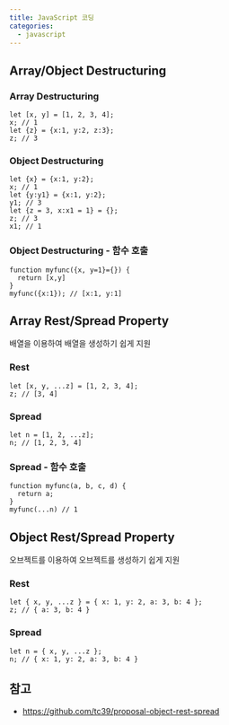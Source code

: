 ```yaml
---
title: JavaScript 코딩
categories: 
  - javascript
---
```


Array/Object Destructuring
---
### Array Destructuring
```
let [x, y] = [1, 2, 3, 4];
x; // 1
let {z} = {x:1, y:2, z:3};
z; // 3
```
### Object Destructuring
```
let {x} = {x:1, y:2};
x; // 1
let {y:y1} = {x:1, y:2};
y1; // 3
let {z = 3, x:x1 = 1} = {};
z; // 3
x1; // 1
```
### Object Destructuring - 함수 호출
```
function myfunc({x, y=1}={}) {
  return [x,y]
}
myfunc({x:1}); // [x:1, y:1]
```

Array Rest/Spread Property
---
배열을 이용하여 배열을 생성하기 쉽게 지원
### Rest
```
let [x, y, ...z] = [1, 2, 3, 4];
z; // [3, 4]
```

### Spread
```
let n = [1, 2, ...z];
n; // [1, 2, 3, 4]
```

### Spread - 함수 호출
```
function myfunc(a, b, c, d) {
  return a;
}
myfunc(...n) // 1
```

Object Rest/Spread Property
---
오브젝트를 이용하여 오브젝트를 생성하기 쉽게 지원
### Rest
```
let { x, y, ...z } = { x: 1, y: 2, a: 3, b: 4 };
z; // { a: 3, b: 4 }
```
### Spread
```
let n = { x, y, ...z };
n; // { x: 1, y: 2, a: 3, b: 4 }
```

참고
---
* <https://github.com/tc39/proposal-object-rest-spread>
